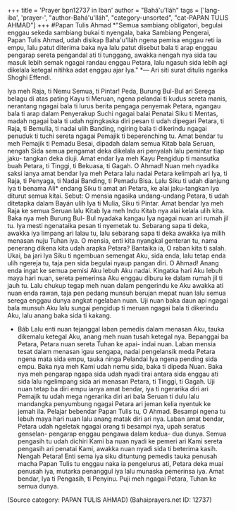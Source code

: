 +++
title = 'Prayer bpn12737 in Iban'
author = "Bahá'u'lláh"
tags = ['lang-iba', 'prayer-', "author-Bahá'u'lláh", "category-unsorted", "cat-PAPAN TULIS AHMAD"]
+++
#Papan Tulis Ahmad
*"Semua sambiang obligatori, begulai enggau sekeda sambiang bukai ti nyengala, baka Sambiang Pengerai, Papan Tulis Ahmad, udah disikap Baha'u'lláh ngena pemisa enggau reti ia empu, Ialu patut diterima baka nya lalu patut disebut bala ti arap enggau pengarap sereta pengandal ati ti tunggang, awakka nengah nya sida tau masuk lebih semak ngagai randau enggau Petara, lalu ngasuh sida lebih agi dikelala ketegal nitihka adat enggau ajar Iya."
*— Ari siti surat ditulis ngarika Shoghi Effendi.


 Iya meh Raja, ti Nemu Semua, ti Pintar!
Peda, Burung Bul-Bul ari Serega belagu di atas pating Kayu ti Meruan, ngena pelandai ti kudus sereta manis, nerantang ngagai bala ti lurus berita pengaga penyemak Petara, ngangau bala ti arap dalam
Penyerakup Suchi ngagai balai Penatai Siku ti Mentas, madah ngagai bala ti udah ngingkaska diri pesan ti udah dipegari Petara, ti Raja, ti Bemulia, ti nadai ulih Banding, ngiring bala ti dikerindu ngagai penuduk ti tuchi sereta ngagai Pemajik ti beperenching tu.
Amat bendar tu meh Pemajik ti Pemadu Besai, dipadah dalam semua Kitab bala Seruan, nengah Sida semua pengamat deka dikelala ari penyalah lalu pemintar tiap jaku- tangkan deka diuji. Amat endar Iya meh Kayu Pengidup ti mansutka buah Petara, ti Tinggi, ti Bekuasa, ti Gagah.
O Ahmad! Nuan meh nyadika saksi ianya amat bendar Iya meh Petara lalu nadai Petara kelimpah ari Iya, ti Raja, ti Penyaga, ti Nadai Banding, ti Pemadu Bisa. Lalu Siku ti udah dianjung Iya ti benama Ali* endang Siku ti amat ari Petara, ke alai jaku-tangkan Iya diturut semua kitai.
Sebut: O mensia ngasika undang-undang Petara, ti udah ditetapka dalam Bayán ulih Iya ti Mulia, Siku ti Pintar. Amat bendar Iya meh Raja ke semua Seruan lalu Kitab Iya meh Indu Kitab nya alai kelala ulih kita.
Baka nya meh Burung Bul- Bul nyadaka kangau Iya ngagai nuan ari rumah jil tu. Iya mesti ngenataika pesan ti nyemetak tu. Sebarang sapa ti deka, awakka iya limpang ari lalau tu, lalu sebarang sapa ti deka awakka iya milih menasan nuju Tuhan iya.
O mensia, enti kita nyangkal genteran tu, nama penerang dikena kita udah arapka Petara? Bantaika ia, O raban kita ti salah.
Ukai, ba jari Iya Siku ti ngembuan semengat Aku, sida enda, lalu tetap enda ulih ngereja tu, taja pen sida begulai nyaup pangan diri.
O Ahmad! Anang enda ingat ke semua pemisi Aku lebuh Aku nadai. Kingatka hari Aku lebuh maya hari nuan, sereta pemerinsa Aku enggau diburu ke dalam rumah jil ti jauh tu. Lalu chukup tegap meh nuan dalam pengerindu ke Aku awakka ati nuan enda rawan, taja pen pedang munsuh berujan mepat nuan lalu semua serega enggau dunya angkat ngelaban nuan.
Uji nuan baka daun api ngagai bala munsuh Aku lalu sungai pengidup ti meruan ngagai bala ti dikerindu Aku, lalu anang baka sida ti kakang.
* Báb
Lalu enti nuan tejanggal laban pemedis dalam menasan Aku, tauka dikemalu ketegal Aku, anang meh nuan tusah ketegal nya.
Bepanggai ba Petara, Petara nuan sereta Tuhan ke apai- indai nuan. Laban mensia tesat dalam menasan igau sengapa, nadai pengelansik meda Petara ngena mata sida empu, tauka ninga Pelandai Iya ngena pending sida empu. Baka nya meh Kami udah nemu sida, baka ti dipeda
Nuan.
Baka nya meh pengarap ngapa sida udah nyadi tirai antara sida enggau ati sida lalu ngelimpang sida ari menasan Petara, ti Tinggi, ti Gagah.
Uji nuan tetap ba diri empu ianya amat bendar, iya ti ngerarika diri ari Pemajik tu udah mega ngerarika diri ari bala Seruan ti dulu lalu mandangka penyumbung ngagai Petara ari jeman kelia nyentuk ke jemah ila.
Pelajar bebendar Papan Tulis tu, O Ahmad. Besampi ngena tu lebuh maya hari nuan lalu anang matak diri ari nya. Laban amat bendar, Petara udah ngeletak ngagai orang ti besampi nya, upah seratus genselan- pengarap enggau pengawa dalam kedua- dua dunya. Semua pengasih tu udah dichiri Kami ba nuan nyadi ke pemeri ari Kami sereta pengasih ari penatai Kami, awakka nuan nyadi sida ti beterima kasih.
Nengah Petara! Enti sema iya siku dituntung pemedis tauka penusah macha Papan Tulis tu enggau naka ia pengelurus ati, Petara deka muai penusah iya, mutarka penanggul iya lalu munaska pemerinsa iya.
Amat bendar, Iya ti Pengasih, ti Penyinu. Puji meh ngagai Petara, Tuhan ke semua dunya.

(Source category: PAPAN TULIS AHMAD)
(Bahaiprayers.net ID: 12737)
